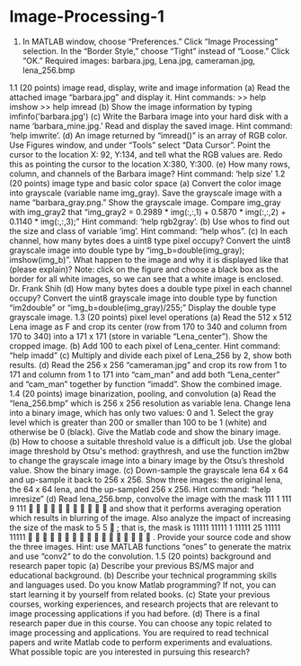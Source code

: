 # Image-Processing-1


1. In MATLAB window, choose “Preferences.” Click “Image Processing” selection. In the “Border
Style,” choose “Tight” instead of “Loose.” Click “OK.”
 Required images: barbara.jpg, Lena.jpg, cameraman.jpg, lena_256.bmp
 
1.1 (20 points) image read, display, write and image information
(a) Read the attached image “barbara.jpg” and display it.  Hint commands: >> help imshow >> help imread
(b) Show the image information by typing imfinfo('barbara.jpg')
(c) Write the Barbara image into your hard disk with a name ‘barbara_mine.jpg.’ Read and display
the saved image. Hint command: ‘help imwrite’.
(d) An image returned by “imread()” is an array of RGB color. Use Figures window, and under “Tools”
select “Data Cursor”. Point the cursor to the location X: 92, Y:134, and tell what the RGB values are.
Redo this as pointing the cursor to the location X:380, Y:300.
(e) How many rows, column, and channels of the Barbara image? Hint command: ‘help size’
1.2 (20 points) image type and basic color space
(a) Convert the color image into grayscale (variable name img_gray). Save the grayscale image with
a name “barbara_gray.png.” Show the grayscale image. Compare img_gray with img_gray2 that
“img_gray2 = 0.2989 * img(:,:,1) + 0.5870 * img(:,:,2) + 0.1140 *
img(:,:,3);” Hint command: ‘help rgb2gray’.
(b) Use whos to find out the size and class of variable ‘img’. Hint command: “help whos”.
(c) In each channel, how many bytes does a uint8 type pixel occupy? Convert the uint8 grayscale
image into double type by “img_b=double(img_gray); imshow(img_b)”. What happen to the image
and why it is displayed like that (please explain)? Note: click on the figure and choose a black box as
the border for all white images, so we can see that a white image is enclosed.
Dr. Frank Shih
(d) How many bytes does a double type pixel in each channel occupy? Convert the uint8 grayscale
image into double type by function “im2double” or “img_b=double(img_gray)/255;” Display the
double type grayscale image.
1.3 (20 points) pixel level operations
(a) Read the 512 x 512 Lena image as F and crop its center (row from 170 to 340 and column from
170 to 340) into a 171 x 171 (store in variable “Lena_center”). Show the cropped image.
(b) Add 100 to each pixel of Lena_center. Hint command: “help imadd”
(c) Multiply and divide each pixel of Lena_256 by 2, show both results.
(d) Read the 256 x 256 “cameraman.jpg” and crop its row from 1 to 171 and column from 1 to 171
into “cam_man” and add both “Lena_center” and “cam_man” together by function “imadd”. Show
the combined image.
1.4 (20 points) image binarization, pooling, and convolution
(a) Read the “lena_256.bmp” which is 256 x 256 resolution as variable lena. Change lena into a
binary image, which has only two values: 0 and 1. Select the gray level which is greater than 200 or
smaller than 100 to be 1 (white) and otherwise be 0 (black). Give the Matlab code and show the
binary image.
(b) How to choose a suitable threshold value is a difficult job. Use the global image threshold by
Otsu's method: graythresh, and use the function im2bw to change the grayscale image into a binary
image by the Otsu’s threshold value. Show the binary image.
(c) Down-sample the grayscale lena 64 x 64 and up-sample it back to 256 x 256. Show three images:
the original lena, the 64 x 64 lena, and the up-sampled 256 x 256. Hint command: “help imresize”
(d) Read lena_256.bmp, convolve the image with the mask
111
1
111
9
111
 
  
 
   
and show that it performs
averaging operation which results in blurring of the image. Also analyze the impact of increasing the
size of the mask to
5 5 
; that is, the mask is
11111
11111
1
11111
25
11111
11111
 
 
 
  
 
 
   
. Provide your source code and
show the three images. Hint: use MATLAB functions “ones” to generate the matrix and use “conv2”
to do the convolution.
1.5 (20 points) background and research paper topic
(a) Describe your previous BS/MS major and educational background.
(b) Describe your technical programming skills and languages used. Do you know Matlab
programming? If not, you can start learning it by yourself from related books.
(c) State your previous courses, working experiences, and research projects that are relevant to image
processing applications if you had before.
(d) There is a final research paper due in this course. You can choose any topic related to image
processing and applications. You are required to read technical papers and write Matlab code to
perform experiments and evaluations. What possible topic are you interested in pursuing this
research?
